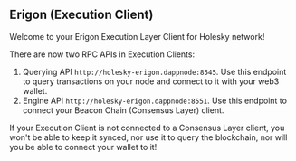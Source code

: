 ## Erigon (Execution Client)

Welcome to your Erigon Execution Layer Client for Holesky network!

There are now two RPC APIs in Execution Clients:

1. Querying API `http://holesky-erigon.dappnode:8545`. Use this endpoint to query transactions on your node and connect to it with your web3 wallet.
2. Engine API `http://holesky-erigon.dappnode:8551`. Use this endpoint to connect your Beacon Chain (Consensus Layer) client.

If your Execution Client is not connected to a Consensus Layer client, you won't be able to keep it synced, nor use it to query the blockchain, nor will you be able to connect your wallet to it!
